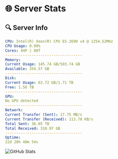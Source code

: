 # 🌐 Server Stats
## 🔍 Server Info
```yaml
CPU: Intel(R) Xeon(R) CPU E5-2699 v4 @ 1254.52MHz
CPU Usage: 0.90%
Cores: 44P | 88T
-----------------------------------
Memory:
Current Usage: 145.74 GB/503.74 GB
Available: 354.57 GB
-----------------------------------
Disk:
Current Usage: 63.72 GB/1.71 TB
Free: 1.56 TB
-----------------------------------
GPU:
No GPU detected
-----------------------------------
Network:
Current Transfer (Sent): 17.75 MB/s
Current Transfer (Received): 113.78 KB/s
Total Sent: 36.05 TB
Total Received: 310.97 GB
-----------------------------------
Uptime:
22d 20h 40m 54s
```
![GitHub Stats](https://img.shields.io/badge/Updated-2025-03-30_18:03:43-blue)